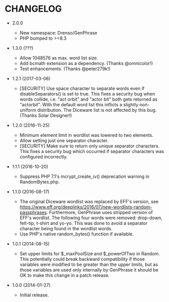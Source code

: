 CHANGELOG
=========

* 2.0.0

  * New namespace: Drenso/GenPhrase
  * PHP bumped to >=8.3

* 1.3.0 (???)

  * Allow 1048576 as max. word list size.
  * Add bcmath extension as a dependency. (Thanks @omnicolor!)
  * Test enhancements. (Thanks @peter279k!)

* 1.2.1 (2017-03-06)

  * [SECURITY] Use space character to separate words even if disableSeparators() is set to true. This fixes a security bug when words collide, i.e. "act orbit" and "actor bit" both gets returned as "actorbit". With the default word list this inflicts a slightly non-uniform distribution. The Diceware list is not affected by this bug. (Thanks Solar Designer!)

* 1.2.0 (2016-11-25)

  * Minimum element limit in wordlist was lowered to two elements.
  * Allow setting just one separator character.
  * [SECURITY] Make sure to return only unique separator characters. This fixes a security bug which occurred if separator characters was configured incorrectly.

* 1.1.1 (2016-10-20)

  * Suppress PHP 7.1's mcrypt_create_iv() deprecation warning in RandomBytes.php.

* 1.1.0 (2016-08-17)

  * The original Diceware wordlist was replaced by EFF's version, see https://www.eff.org/deeplinks/2016/07/new-wordlists-random-passphrases. Furthermore, GenPhrase uses stripped version of EFF's wordlist. The following four words were removed: drop-down, felt-tip, t-shirt and yo-yo. This was done to avoid a separator character being found in the wordlist words.
  * Use PHP's native random_bytes() function if available.

* 1.0.1 (2014-08-15)

  * Set upper limits for $_maxPoolSize and $_powerOfTwo in Random. This potentially could break backward compatibility if those variables were modified to be greater than the upper limits, but as those variables are used only internally by GenPhrase it should be OK to make this change in a patch release.

* 1.0.0 (2014-01-27)

  * Initial release.
